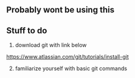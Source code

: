 ## Probably wont be using this

## Stuff to do
1. download git with link below

https://www.atlassian.com/git/tutorials/install-git

2. familiarize yourself with basic git commands 